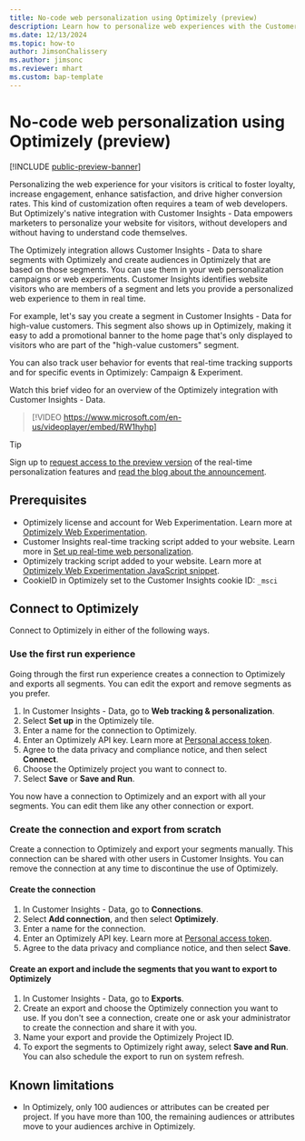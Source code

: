 ```yaml
---
title: No-code web personalization using Optimizely (preview)
description: Learn how to personalize web experiences with the Customer Insights - Data and Optimizely integration.
ms.date: 12/13/2024
ms.topic: how-to
author: JimsonChalissery
ms.author: jimsonc
ms.reviewer: mhart
ms.custom: bap-template
---
```


# No-code web personalization using Optimizely (preview)

[!INCLUDE [public-preview-banner](includes/public-preview-banner.md)]

Personalizing the web experience for your visitors is critical to foster loyalty, increase engagement, enhance satisfaction, and drive higher conversion rates. This kind of customization often requires a team of web developers. But Optimizely's native integration with Customer Insights - Data empowers marketers to personalize your website for visitors, without developers and without having to understand code themselves.

The Optimizely integration allows Customer Insights - Data to share segments with Optimizely and create audiences in Optimizely that are based on those segments. You can use them in your web personalization campaigns or web experiments. Customer Insights identifies website visitors who are members of a segment and lets you provide a personalized web experience to them in real time.

For example, let's say you create a segment in Customer Insights - Data for high-value customers. This segment also shows up in Optimizely, making it easy to add a promotional banner to the home page that's only displayed to visitors who are part of the "high-value customers" segment.

You can also track user behavior for events that real-time tracking supports and for specific events in Optimizely: Campaign & Experiment.

Watch this brief video for an overview of the Optimizely integration with Customer Insights - Data.

> [!VIDEO https://www.microsoft.com/en-us/videoplayer/embed/RW1hyhp]

> [!TIP]
> Sign up to [request access to the preview version](https://forms.office.com/r/TJEE62xTD3) of the real-time personalization features and [read the blog about the announcement](https://cloudblogs.microsoft.com/dynamics365/?p=188733).

## Prerequisites

- Optimizely license and account for Web Experimentation. Learn more at [Optimizely Web Experimentation](https://www.optimizely.com/products/experiment/web-experimentation/).
- Customer Insights real-time tracking script added to your website. Learn more in [Set up real-time web personalization](real-time-web-personalization.md).
- Optimizely tracking script added to your website. Learn more at [Optimizely Web Experimentation JavaScript snippet](https://support.optimizely.com/hc/articles/4410284311565-Optimizely-Web-Experimentation-JavaScript-snippet).
- CookieID in Optimizely set to the Customer Insights cookie ID: `_msci`

## Connect to Optimizely

Connect to Optimizely in either of the following ways.

### Use the first run experience

Going through the first run experience creates a connection to Optimizely and exports all segments. You can edit the export and remove segments as you prefer.

1. In Customer Insights - Data, go to **Web tracking & personalization**.
1. Select **Set up** in the Optimizely tile.
1. Enter a name for the connection to Optimizely.
1. Enter an Optimizely API key. Learn more at [Personal access token](https://docs.developers.optimizely.com/web-experimentation/docs/personal-access-token).
1. Agree to the data privacy and compliance notice, and then select **Connect**.
1. Choose the Optimizely project you want to connect to.
1. Select **Save** or **Save and Run**.

You now have a connection to Optimizely and an export with all your segments. You can edit them like any other connection or export.

### Create the connection and export from scratch

Create a connection to Optimizely and export your segments manually. This connection can be shared with other users in Customer Insights. You can remove the connection at any time to discontinue the use of Optimizely.

#### Create the connection

1. In Customer Insights - Data, go to **Connections**.
1. Select **Add connection**, and then select **Optimizely**.
1. Enter a name for the connection.
1. Enter an Optimizely API key. Learn more at [Personal access token](https://docs.developers.optimizely.com/web-experimentation/docs/personal-access-token).
1. Agree to the data privacy and compliance notice, and then select **Save**.

#### Create an export and include the segments that you want to export to Optimizely

1. In Customer Insights - Data, go to **Exports**.
1. Create an export and choose the Optimizely connection you want to use. If you don't see a connection, create one or ask your administrator to create the connection and share it with you.
1. Name your export and provide the Optimizely Project ID.
1. To export the segments to Optimizely right away, select **Save and Run**. You can also schedule the export to run on system refresh.

## Known limitations

- In Optimizely, only 100 audiences or attributes can be created per project. If you have more than 100, the remaining audiences or attributes move to your audiences archive in Optimizely.
